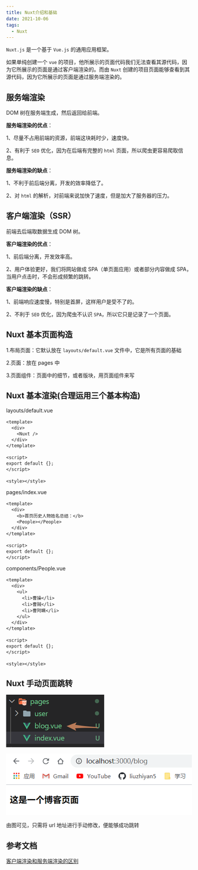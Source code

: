 ```yaml
---
title: Nuxt介绍和基础
date: 2021-10-06
tags:
  - Nuxt
---
```


`Nuxt.js` 是一个基于 `Vue.js` 的通用应用框架。

如果单纯创建一个 `vue` 的项目，他所展示的页面代码我们无法查看其源代码，因为它所展示的页面是通过客户端渲染的。而由 `Nuxt` 创建的项目页面能够查看到其源代码，因为它所展示的页面是通过服务端渲染的。

## 服务端渲染

DOM 树在服务端生成，然后返回给前端。

**服务端渲染的优点**：

1、尽量不占用前端的资源，前端这块耗时少，速度快。

2、有利于 `SEO` 优化，因为在后端有完整的 `html` 页面，所以爬虫更容易爬取信息。

**服务端渲染的缺点**：

1、不利于前后端分离，开发的效率降低了。

2、对 `html` 的解析，对前端来说加快了速度，但是加大了服务器的压力。

## 客户端渲染（SSR）

前端去后端取数据生成 DOM 树。

**客户端渲染的优点**：

1、前后端分离，开发效率高。

2、用户体验更好，我们将网站做成 SPA（单页面应用）或者部分内容做成 SPA，当用户点击时，不会形成频繁的跳转。

**客户端渲染的缺点**：

1、前端响应速度慢，特别是首屏，这样用户是受不了的。

2、不利于 `SEO` 优化，因为爬虫不认识 `SPA`，所以它只是记录了一个页面。

## Nuxt 基本页面构造

1.布局页面：它默认放在 `layouts/default.vue` 文件中，它是所有页面的基础

2.页面：放在 pages 中

3.页面组件：页面中的细节，或者版块，用页面组件来写

## Nuxt 基本渲染(合理运用三个基本构造)

layouts/default.vue

```vue
<template>
  <div>
    <Nuxt />
  </div>
</template>

<script>
export default {};
</script>

<style></style>
```

pages/index.vue

```vue
<template>
  <div>
    <b>首页历史人物姓名总结：</b>
    <People></People>
  </div>
</template>

<script>
export default {};
</script>
```

components/People.vue

```vue
<template>
  <div>
    <ul>
      <li>曹操</li>
      <li>曹贼</li>
      <li>曹阿瞒</li>
    </ul>
  </div>
</template>

<script>
export default {};
</script>

<style></style>
```

## Nuxt 手动页面跳转

![image](./images/image-20211004150401647.png)

![image](./images/image-20211004150450193.png)

由图可见，只需将 url 地址进行手动修改，便能够成功跳转

## 参考文档

[客户端渲染和服务端渲染的区别](https://www.cnblogs.com/wuqilang/p/11202475.html)
